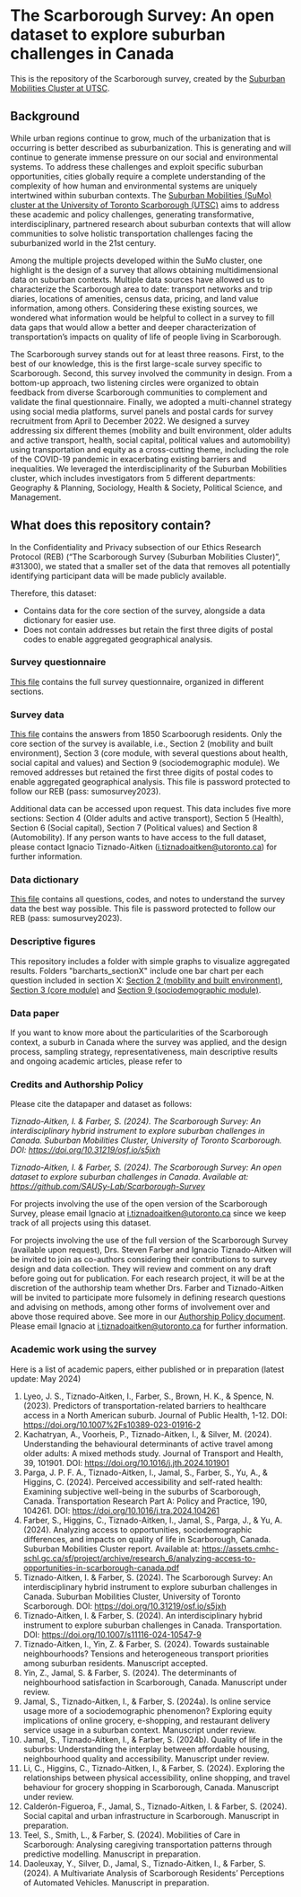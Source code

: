 # The Scarborough Survey: An open dataset to explore suburban challenges in Canada

This is the repository of the Scarborough survey, created by the [Suburban Mobilities Cluster at UTSC](https://www.utsc.utoronto.ca/suburban-mobilities/).

## Background

While urban regions continue to grow, much of the urbanization that is occurring is better described as suburbanization. This is generating and will continue to generate immense pressure on our social and environmental systems. To address these challenges and exploit specific suburban opportunities, cities globally require a complete understanding of the complexity of how human and environmental systems are uniquely intertwined within suburban contexts. The [Suburban Mobilities (SuMo) cluster at the University of Toronto Scarborough (UTSC)](https://www.utsc.utoronto.ca/suburban-mobilities/) aims to address these academic and policy challenges, generating transformative, interdisciplinary, partnered research about suburban contexts that will allow communities to solve holistic transportation challenges facing the suburbanized world in the 21st century.

Among the multiple projects developed within the SuMo cluster, one highlight is the design of a survey that allows obtaining multidimensional data on suburban contexts. Multiple data sources have allowed us to characterize the Scarborough area to date: transport networks and trip diaries, locations of amenities, census data, pricing, and land value information, among others. Considering these existing sources, we wondered what information would be helpful to collect in a survey to fill data gaps that would allow a better and deeper characterization of transportation’s impacts on quality of life of people living in Scarborough.

The Scarborough survey stands out for at least three reasons. First, to the best of our knowledge, this is the first large-scale survey specific to Scarborough. Second, this survey involved the community in design. From a bottom-up approach, two listening circles were organized to obtain feedback from diverse Scarborough communities to complement and validate the final questionnaire. Finally, we adopted a multi-channel strategy using social media platforms, survel panels and postal cards for survey recruitment from April to December 2022. We designed a survey addressing six different themes (mobility and built environment, older adults and active transport, health, social capital, political values and automobility) using transportation and equity as a cross-cutting theme, including the role of the COVID-19 pandemic in exacerbating existing barriers and inequalities. We leveraged the interdisciplinarity of the Suburban Mobilities cluster, which includes investigators from 5 different departments: Geography & Planning, Sociology, Health & Society, Political Science, and Management.

## What does this repository contain?

In the Confidentiality and Privacy subsection of our Ethics Research Protocol (REB) (“The Scarborough Survey (Suburban Mobilities Cluster)”, #31300), we stated that a smaller set of the data that removes all potentially identifying participant data will be made publicly available. 

Therefore, this dataset:
- Contains data for the core section of the survey, alongside a data dictionary for easier use. 
- Does not contain addresses but retain the first three digits of postal codes to enable aggregated geographical analysis.

### Survey questionnaire
[This file](https://github.com/SAUSy-Lab/Scarborough-Survey/blob/main/The%20Scarborough%20Survey%20-%20Questionnaire.pdf) contains the full survey questionnaire, organized in different sections.

### Survey data
[This file](https://github.com/SAUSy-Lab/Scarborough-Survey/blob/main/Survey%20Data.xlsx) contains the answers from 1850 Scarboorugh residents. Only the core section of the survey is available, i.e., Section 2 (mobility and built environment), Section 3 (core module, with several questions about health, social capital and values) and Section 9 (sociodemographic module).
We removed addresses but retained the first three digits of postal codes to enable aggregated geographical analysis. This file is password protected to follow our REB (pass: sumosurvey2023).

Additional data can be accessed upon request. This data includes five more sections: Section 4 (Older adults and active transport), Section 5 (Health), Section 6 (Social capital), Section 7 (Political values) and Section 8 (Automobility).
If any person wants to have access to the full dataset, please contact Ignacio Tiznado-Aitken (i.tiznadoaitken@utoronto.ca) for further information.

### Data dictionary
[This file](https://github.com/SAUSy-Lab/Scarborough-Survey/blob/main/Data%20Dictionary.xlsx) contains all questions, codes, and notes to understand the survey data the best way possible.
This file is password protected to follow our REB (pass: sumosurvey2023).

### Descriptive figures
This repository includes a folder with simple graphs to visualize aggregated results.
Folders "barcharts_sectionX" include one bar chart per each question included in section X: [Section 2 (mobility and built environment)](https://github.com/SAUSy-Lab/Scarborough-Survey/tree/main/barcharts_section2), [Section 3 (core module)](https://github.com/SAUSy-Lab/Scarborough-Survey/tree/main/barcharts_section3) and [Section 9 (sociodemographic module)](https://github.com/SAUSy-Lab/Scarborough-Survey/tree/main/barcharts_section9).

### Data paper
If you want to know more about the particularities of the Scarborough context, a suburb in Canada where the survey was applied, and the design process, sampling strategy, representativeness, main descriptive results and ongoing academic articles, please refer to

### Credits and Authorship Policy
Please cite the datapaper and dataset as follows:

_Tiznado-Aitken, I. & Farber, S. (2024). The Scarborough Survey: An interdisciplinary hybrid instrument to explore suburban challenges in Canada. Suburban Mobilities Cluster, University of Toronto Scarborough. DOI: https://doi.org/10.31219/osf.io/s5jxh_

_Tiznado-Aitken, I. & Farber, S. (2024). The Scarborough Survey: An open dataset to explore suburban challenges in Canada. Available at: https://github.com/SAUSy-Lab/Scarborough-Survey_

For projects involving the use of the open version of the Scarborough Survey, please email Ignacio at i.tiznadoaitken@utoronto.ca since we keep track of all projects using this dataset.

For projects involving the use of the full version of the Scarborough Survey (available upon request), Drs. Steven Farber and Ignacio Tiznado-Aitken will be invited to join as co-authors considering their contributions to survey design and data collection. They will review and comment on any draft before going out for publication. For each research project, it will be at the discretion of the authorship team whether Drs. Farber and Tiznado-Aitken will be invited to participate more fulsomely in defining research questions and advising on methods, among other forms of involvement over and above those required above.
See more in our [Authorship Policy document](https://github.com/SAUSy-Lab/Scarborough-Survey/blob/main/Authorship%20Policy.pdf). Please email Ignacio at i.tiznadoaitken@utoronto.ca for further information.

### Academic work using the survey

Here is a list of academic papers, either published or in preparation (latest update: May 2024)

1. Lyeo, J. S., Tiznado-Aitken, I., Farber, S., Brown, H. K., & Spence, N. (2023). Predictors of transportation-related barriers to healthcare access in a North American suburb. Journal of Public Health, 1-12. DOI: https://doi.org/10.1007%2Fs10389-023-01916-2 
2. Kachatryan, A., Voorheis, P., Tiznado-Aitken, I., & Silver, M. (2024). Understanding the behavioural determinants of active travel among older adults: A mixed methods study. Journal of Transport and Health, 39, 101901. DOI: https://doi.org/10.1016/j.jth.2024.101901
3. Parga, J. P. F. A., Tiznado-Aitken, I., Jamal, S., Farber, S., Yu, A., & Higgins, C. (2024). Perceived accessibility and self-rated health: Examining subjective well-being in the suburbs of Scarborough, Canada. Transportation Research Part A: Policy and Practice, 190, 104261. DOI: https://doi.org/10.1016/j.tra.2024.104261
4. Farber, S., Higgins, C., Tiznado-Aitken, I., Jamal, S., Parga, J., & Yu, A. (2024). Analyzing access to opportunities, sociodemographic differences, and impacts on quality of life in Scarborough, Canada. Suburban Mobilities Cluster report. Available at: https://assets.cmhc-schl.gc.ca/sf/project/archive/research_6/analyzing-access-to-opportunities-in-scarborough-canada.pdf
5. Tiznado-Aitken, I. & Farber, S. (2024). The Scarborough Survey: An interdisciplinary hybrid instrument to explore suburban challenges in Canada. Suburban Mobilities Cluster, University of Toronto Scarborough. DOI: https://doi.org/10.31219/osf.io/s5jxh
6. Tiznado-Aitken, I. & Farber, S. (2024). An interdisciplinary hybrid instrument to explore suburban challenges in Canada. Transportation. DOI: https://doi.org/10.1007/s11116-024-10547-9
7. Tiznado-Aitken, I., Yin, Z. & Farber, S. (2024). Towards sustainable neighbourhoods? Tensions and heterogeneous transport priorities among suburban residents. Manuscript accepted.
8. Yin, Z., Jamal, S. & Farber, S. (2024). The determinants of neighbourhood satisfaction in Scarborough, Canada. Manuscript under review.
9. Jamal, S., Tiznado-Aitken, I., & Farber, S. (2024a). Is online service usage more of a sociodemographic phenomenon? Exploring equity implications of online grocery, e-shopping, and restaurant delivery service usage in a suburban context. Manuscript under review.
10. Jamal, S., Tiznado-Aitken, I., & Farber, S. (2024b). Quality of life in the suburbs: Understanding the interplay between affordable housing, neighbourhood quality and accessibility. Manuscript under review.
11. Li, C., Higgins, C., Tiznado-Aitken, I., & Farber, S. (2024). Exploring the relationships between physical accessibility, online shopping, and travel behaviour for grocery shopping in Scarborough, Canada. Manuscript under review.
12. Calderón-Figueroa, F., Jamal, S., Tiznado-Aitken, I. & Farber, S. (2024). Social capital and urban infrastructure in Scarborough. Manuscript in preparation.
13. Teel, S., Smith, L., & Farber, S. (2024). Mobilities of Care in Scarborough: Analysing caregiving transportation patterns through predictive modelling. Manuscript in preparation.
14. Daoleuxay, Y., Silver, D., Jamal, S., Tiznado-Aitken, I., & Farber, S. (2024). A Multivariate Analysis of Scarborough Residents’ Perceptions of Automated Vehicles. Manuscript in preparation.


